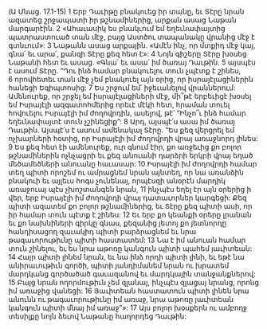 (Ա Մնաց. 17.1-15)
1 Երբ Դաւիթը բնակուեց իր տանը, եւ Տէրը նրան ազատեց շրջապատի իր թշնամիներից, արքան ասաց Նաթան մարգարէին. 2 «Ահաւասիկ ես բնակւում եմ եղեւնափայտից պատրաստուած տան մէջ, բայց Աստծու տապանակը վրանից մէջ է գտնւում»: 3 Նաթանն ասաց արքային. «Ամէն ինչ, որ մտքիդ մէջ կայ, գնա՛ եւ արա՛, քանզի Տէրը քեզ հետ է»:
4 Նոյն գիշերը Տէրը խօսեց Նաթանի հետ եւ ասաց. «Գնա՛ եւ ասա՛ իմ ծառայ Դաւթին. 5 այսպէս է ասում Տէրը. “Դու ինձ համար բնակուելու տուն չպէտք է շինես, 6 որովհետեւ տան մէջ չեմ բնակուել այն օրից, որ իսրայէլացիներին հանեցի Եգիպտոսից: 7 Ես շրջում եմ՝ իջեւանելով վրաններում: Ամենուրեք, որ շրջել եմ իսրայէլացիների մէջ, մի՞թէ երբեւիցէ խօսել եմ Իսրայէլի ազգատոհմերից որեւէ մէկի հետ, հրաման տուել հովուելու Իսրայէլի իմ ժողովրդին, ասելով, թէ՝ “Ինչո՞ւ ինձ համար եղեւնափայտէ տուն չշինեցիք”: 8 Արդ, այսպէ՛ս ասա իմ ծառայ Դաւթին. Այսպէ՛ս է ասում ամենակալ Տէրը. “Ես քեզ վերցրել եմ ոչխարների հօտից, որ Իսրայէլի իմ ժողովրդի վրայ առաջնորդ լինես: 9 Ես քեզ հետ էի ամենուրեք, ուր գնում էիր, քո առջեւից քո բոլոր թշնամիներին ոչնչացրի եւ քեզ անուանի դարձրի երկրի վրայ եղած մեծամեծների անուանը հաւասար: 10 Իսրայէլի իմ ժողովրդի համար տեղ պիտի որոշեմ ու ամրացնեմ նրան այնտեղ, որ նա առանձին բնակուի եւ այլեւս հոգս չունենայ, որպէսզի անօրէն մարդիկ առաջուայ պէս չխոշտանգեն նրան, 11 ինչպէս եղել էր այն օրերից ի վեր, երբ Իսրայէլի իմ ժողովրդի վրայ դատաւորներ կարգեցի: Քեզ պիտի ազատեմ քո բոլոր թշնամիներից, եւ Տէրը քեզ պիտի ասի, որ իր համար տուն պէտք է շինես: 12 Եւ երբ քո կեանքի օրերը լրանան եւ քո նախնիների գիրկը գնաս, քեզանից յետոյ քո յետնորդը հանդիսացող զաւակիդ պիտի բարձրացնեմ եւ նրա թագաւորութիւնը պիտի հաստատեմ: 13 Նա է իմ անուան համար տուն շինելու, եւ ես նրա աթոռը կանգուն պիտի պահեմ յաւիտեան: 14 Հայր պիտի լինեմ նրան, եւ նա ինձ որդի պիտի լինի, եւ եթէ նա անիրաւութիւն գործի, պիտի յանդիմանեմ նրան ու խրատեմ մարդկանց գործածած գաւազանով եւ մարդկային տանջանքներով: 15 Բայց նրան ողորմութիւն չեմ զլանայ, ինչպէս զլացայ նրանց, որոնց իմ առաջից վանեցի: 16 Յաւիտեան հաստատուն պիտի լինեն նրա անունն ու թագաւորութիւնը իմ առաջ, նրա աթոռը յաւիտեան կանգուն պիտի մնայ իմ առաջ”»: 17 Այս բոլոր խօսքերն ու ամբողջ տեսիլքը նոյն ձեւով Նաթանը հաղորդեց Դաւթին:
